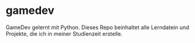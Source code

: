 # gamedev
GameDev gelernt mit Python. Dieses Repo beinhaltet alle Lerndatein und Projekte, die ich in meiner Studienzeit erstelle.

